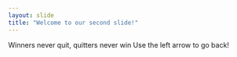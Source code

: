 ```yaml
---
layout: slide
title: "Welcome to our second slide!"
---
```

Winners never quit, quitters never win
Use the left arrow to go back!
